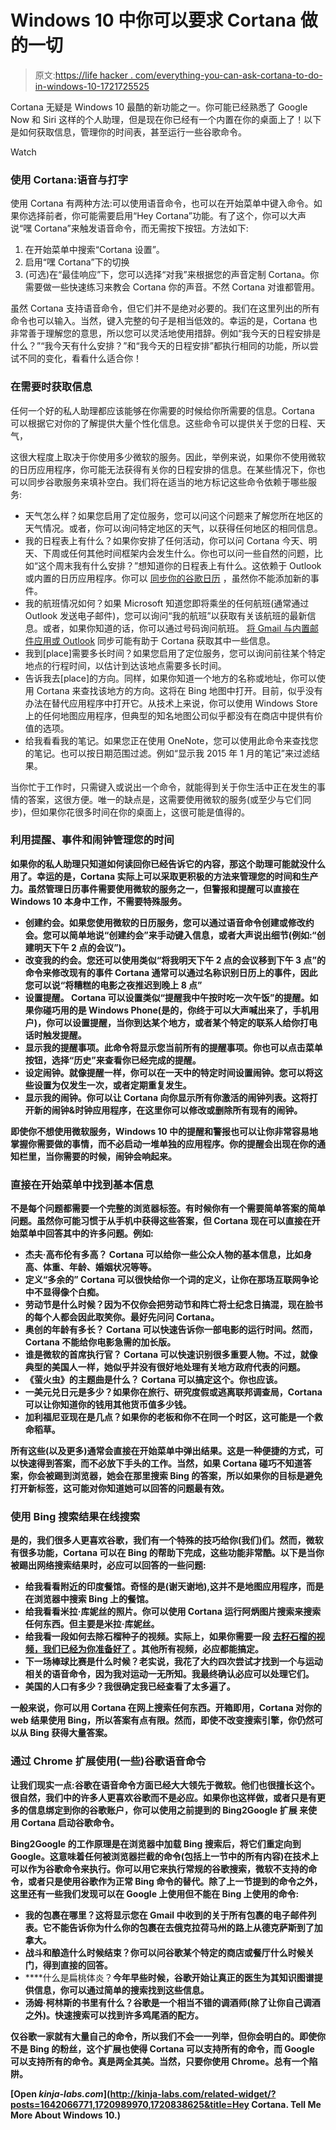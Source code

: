 # Windows 10 中你可以要求 Cortana 做的一切

> 原文:[https://life hacker . com/everything-you-can-ask-cortana-to-do-in-windows-10-1721725525](https://lifehacker.com/everything-you-can-ask-cortana-to-do-in-windows-10-1721725525)

Cortana 无疑是 Windows 10 最酷的新功能之一。你可能已经熟悉了 Google Now 和 Siri 这样的个人助理，但是现在你已经有一个内置在你的桌面上了！以下是如何获取信息，管理你的时间表，甚至运行一些谷歌命令。

Watch

### **使用 Cortana:语音与打字**

使用 Cortana 有两种方法:可以使用语音命令，也可以在开始菜单中键入命令。如果你选择前者，你可能需要启用“Hey Cortana”功能。有了这个，你可以大声说“嘿 Cortana”来触发语音命令，而无需按下按钮。方法如下:

1.  在开始菜单中搜索“Cortana 设置”。
2.  启用“嘿 Cortana”下的切换
3.  (可选)在“最佳响应”下，您可以选择“对我”来根据您的声音定制 Cortana。你需要做一些快速练习来教会 Cortana 你的声音。不然 Cortana 对谁都管用。

虽然 Cortana 支持语音命令，但它们并不是绝对必要的。我们在这里列出的所有命令也可以输入。当然，键入完整的句子是相当低效的。幸运的是，Cortana 也非常善于理解您的意思，所以您可以灵活地使用措辞。例如“我今天的日程安排是什么？”“我今天有什么安排？”和“我今天的日程安排”都执行相同的功能，所以尝试不同的变化，看看什么适合你！

### **在需要时获取信息**

任何一个好的私人助理都应该能够在你需要的时候给你所需要的信息。Cortana 可以根据它对你的了解提供大量个性化信息。这些命令可以提供关于您的日程、天气，

这很大程度上取决于你使用多少微软的服务。因此，举例来说，如果你不使用微软的日历应用程序，你可能无法获得有关你的日程安排的信息。在某些情况下，你也可以同步谷歌服务来填补空白。我们将在适当的地方标记这些命令依赖于哪些服务:

*   天气怎么样？如果您启用了定位服务，您可以问这个问题来了解您所在地区的天气情况。或者，你可以询问特定地区的天气，以获得任何地区的相同信息。
*   我的日程表上有什么？如果你安排了任何活动，你可以问 Cortana 今天、明天、下周或任何其他时间框架内会发生什么。你也可以问一些自然的问题，比如“这个周末我有什么安排？”想知道你的日程表上有什么。这依赖于 Outlook 或内置的日历应用程序。你可以 [同步你的谷歌日历](http://www.makeuseof.com/tag/sync-google-calendar-appointments-windows-8/) ，虽然你不能添加新的事件。
*   我的航班情况如何？如果 Microsoft 知道您即将乘坐的任何航班(通常通过 Outlook 发送电子邮件)，您可以询问“我的航班”以获取有关该航班的最新信息。或者，如果你知道的话，你可以通过号码询问航班。 [将 Gmail 与内置邮件应用或 Outlook](http://windows.microsoft.com/en-us/windows-8/use-google-windows-8-rt) 同步可能有助于 Cortana 获取其中一些信息。
*   我到[place]需要多长时间？如果您启用了定位服务，您可以询问前往某个特定地点的行程时间，以估计到达该地点需要多长时间。
*   告诉我去[place]的方向。同样，如果你知道一个地方的名称或地址，你可以使用 Cortana 来查找该地方的方向。这将在 Bing 地图中打开。目前，似乎没有办法在替代应用程序中打开它。从技术上来说，你可以使用 Windows Store 上的任何地图应用程序，但典型的知名地图公司似乎都没有在商店中提供有价值的选项。
*   给我看看我的笔记。如果您正在使用 OneNote，您可以使用此命令来查找您的笔记。也可以按日期范围过滤。例如“显示我 2015 年 1 月的笔记”来过滤结果。

当你忙于工作时，只需键入或说出一个命令，就能得到关于你生活中正在发生的事情的答案，这很方便。唯一的缺点是，这需要使用微软的服务(或至少与它们同步)，但如果你花很多时间在你的桌面上，这很可能是值得的。

### **利用提醒、事件和闹钟**管理您的时间

**如果你的私人助理只知道如何读回你已经告诉它的内容，那这个助理可能就没什么用了。幸运的是，Cortana 实际上可以采取更积极的方法来管理您的时间和生产力。虽然管理日历事件需要使用微软的服务之一，但警报和提醒可以直接在 Windows 10 本身中工作，不需要特殊服务。**

*   **创建约会。如果您使用微软的日历服务，您可以通过语音命令创建或修改约会。您可以简单地说“创建约会”来手动键入信息，或者大声说出细节(例如:“创建明天下午 2 点的会议”)。**
*   **改变我的约会。您还可以使用类似“将我明天下午 2 点的会议移到下午 3 点”的命令来修改现有的事件 Cortana 通常可以通过名称识别日历上的事件，因此您可以说“将糟糕的电影之夜推迟到晚上 8 点”**
*   ****设置提醒。** Cortana 可以设置类似“提醒我中午按时吃一次午饭”的提醒。如果你碰巧用的是 Windows Phone(是的，你终于可以大声喊出来了，手机用户)，你可以设置提醒，当你到达某个地方，或者某个特定的联系人给你打电话时触发提醒。**
*   **显示我的提醒事项。此命令将显示您当前所有的提醒事项。你也可以点击菜单按钮，选择“历史”来查看你已经完成的提醒。**
*   **设定闹钟。就像提醒一样，你可以在一天中的特定时间设置闹钟。您可以将这些设置为仅发生一次，或者定期重复发生。**
*   **显示我的闹钟。你可以让 Cortana 向你显示所有你激活的闹钟列表。这将打开新的闹钟&时钟应用程序，在这里你可以修改或删除所有现有的闹钟。**

**即使你不想使用微软服务，Windows 10 中的提醒和警报也可以让你非常容易地掌握你需要做的事情，而不必启动一堆单独的应用程序。你的提醒会出现在你的通知栏里，当你需要的时候，闹钟会响起来。**

### ****直接在开始菜单中找到基本信息****

**不是每个问题都需要一个完整的浏览器标签。有时候你有一个需要简单答案的简单问题。虽然你可能习惯于从手机中获得这些答案，但 Cortana 现在可以直接在开始菜单中回答其中的许多问题。例如:**

*   **杰夫·高布伦有多高？ Cortana 可以给你一些公众人物的基本信息，比如身高、体重、年龄、婚姻状况等等。**
*   **定义“多余的” Cortana 可以很快给你一个词的定义，让你在那场互联网争论中不显得像个白痴。**
*   **劳动节是什么时候？因为不仅你会把劳动节和阵亡将士纪念日搞混，现在脸书的每个人都会因此取笑你。最好先问问 Cortana。**
*   **奥创的年龄有多长？ Cortana 可以快速告诉你一部电影的运行时间。然而，Cortana 不能给你电影急需的加长版。**
*   **谁是微软的首席执行官？ Cortana 可以快速识别很多重要人物。不过，就像典型的美国人一样，她似乎并没有很好地处理有关地方政府代表的问题。**
*   **《萤火虫》的主题曲是什么？ Cortana 可以搞定这个。你也应该。**
*   **一美元兑日元是多少？如果你在旅行、研究度假或逃离联邦调查局，Cortana 可以让你知道你的钱用其他货币值多少钱。**
*   **加利福尼亚现在是几点？如果你的老板和你不在同一个时区，这可能是一个救命稻草。**

**所有这些(以及更多)通常会直接在开始菜单中弹出结果。这是一种便捷的方式，可以快速得到答案，而不必放下手头的工作。当然，如果 Cortana 碰巧不知道答案，你会被踢到浏览器，她会在那里搜索 Bing 的答案，所以如果你的目标是避免打开新标签，这可能对你知道她可以回答的问题最有效。**

### ****使用 Bing 搜索结果在线搜索****

**是的，我们很多人更喜欢谷歌，我们有一个特殊的技巧给你(我们)们。然而，微软有很多功能，Cortana 可以在 Bing 的帮助下完成，这些功能非常酷。以下是当你被踢出网络搜索结果时，必应可以回答的一些问题:**

*   **给我看看附近的印度餐馆。奇怪的是(谢天谢地),这并不是地图应用程序，而是在浏览器中搜索 Bing 上的餐馆。**
*   **给我看看米拉·库妮丝的照片。你可以使用 Cortana 运行阿炳图片搜索来搜索任何东西。但主要是米拉·库妮丝。**
*   **给我看一段如何去除石榴种子的视频。实际上，如果你需要一段 [去籽石榴](http://i.imgur.com/XzC4iCX.gif)[的视频，我们已经为你准备好了](http://lifehacker.com/deseed-a-pomegranate-in-10-seconds-using-a-wooden-spoon-5895852) 。其他所有视频，必应都能搞定。**
*   **下一场棒球比赛是什么时候？老实说，我花了大约四次尝试才找到一个与运动相关的语音命令，因为我对运动一无所知。我最终确认必应可以处理它们。**
*   **美国的人口有多少？我很确定我已经查看了太多遍了。**

**一般来说，你可以用 Cortana 在网上搜索任何东西。开箱即用，Cortana 对你的 web 结果使用 Bing，所以答案有点有限。然而，即使不改变搜索引擎，你仍然可以从 Bing 获得大量答案。**

### **通过 Chrome 扩展使用(一些)谷歌语音命令**

**让我们现实一点:谷歌在语音命令方面已经大大领先于微软。他们也很擅长这个。很自然，我们中的许多人更喜欢谷歌而不是必应。如果你也这样做，或者只是有更多的信息绑定到你的谷歌账户，你可以使用之前提到的 Bing2Google 扩展 来使用 Cortana 启动谷歌命令。**

**Bing2Google 的工作原理是在浏览器中加载 Bing 搜索后，将它们重定向到 Google。这意味着任何被浏览器拦截的命令(包括上一节中的所有内容)在技术上可以作为谷歌命令来执行。你可以用它来执行常规的谷歌搜索，微软不支持的命令，或者只是使用谷歌作为正常 Bing 命令的替代。除了上一节提到的命令之外，这里还有一些我们发现可以在 Google 上使用但不能在 Bing 上使用的命令:**

*   **我的包裹在哪里？这将显示您在 Gmail 中收到的关于所有包裹的电子邮件列表。它不能告诉你为什么你的包裹在去俄克拉荷马州的路上从德克萨斯到了加拿大。**
*   **战斗和酿造什么时候结束？你可以问谷歌某个特定的商店或餐厅什么时候关门，得到直接的回答。**
*   ****什么是扁桃体炎？**今年早些时候，谷歌开始让真正的医生为其知识图谱提供信息，你可以通过简单的搜索找到这些信息。**
*   **汤姆·柯林斯的书里有什么？谷歌是一个相当不错的调酒师(除了让你自己调酒之外)。快速搜索可以找到许多鸡尾酒的配方。**

**仅谷歌一家就有大量自己的命令，所以我们不会一一列举，但你会明白的。即使你不是 Bing 的粉丝，这个扩展也使得 Cortana 可以支持所有的命令，而 Google 可以支持所有的命令。真是两全其美。当然，只要你使用 Chrome。总有一个陷阱。**

**[Open *kinja-labs.com*](http://kinja-labs.com/related-widget/?posts=1642066771,1720989970,1720838625&title=Hey Cortana. Tell Me More About Windows 10.)**